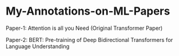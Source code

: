 # My-Annotations-on-ML-Papers

Paper-1: Attention is all you Need (Original Transformer Paper)

Paper-2: BERT: Pre-training of Deep Bidirectional Transformers for Language Understanding